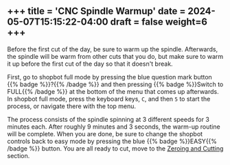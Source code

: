 +++
title = 'CNC Spindle Warmup'
date = 2024-05-07T15:15:22-04:00
draft = false
weight=6
+++
---
Before the first cut of the day, be sure to warm up the spindle. Afterwards, the spindle will be warm from other cuts that you do, but make sure to warm it up before the first cut of the day so that it doesn't break.


First, go to shopbot full mode by pressing the blue question mark button {{% badge %}}?{{% /badge %}} and then pressing {{% badge %}}Switch to FULL{{% /badge %}} at the bottom of the menu that comes up afterwards. In shopbot full mode, press the keyboard keys, `C`, and then `5` to start the process, or navigate there with the top menu.


The process consists of the spindle spinning at 3 different speeds for 3 minutes each. After roughly 9 minutes and 3 seconds, the warm-up routine will be complete. When you are done, be sure to change the shopbot controls back to easy mode by pressing the blue {{% badge %}}EASY{{% /badge %}} button. You are all ready to cut, move to the [Zeroing and Cutting](https://cid.friendscentral.org/cnc/cutting/index.html) section.
